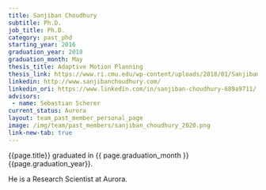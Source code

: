 ```yaml
---
title: Sanjiban Choudhury
subtitle: Ph.D.
job_title: Ph.D.
category: past_phd
starting_year: 2016
graduation_year: 2018
graduation_month: May
thesis_title: Adaptive Motion Planning
thesis_link: https://www.ri.cmu.edu/wp-content/uploads/2018/01/Sanjiban-Choudhury-Thesis-2018.pdf
linkedin: http://www.sanjibanchoudhury.com/
linkedin_ori: https://www.linkedin.com/in/sanjiban-choudhury-689a9711/
advisors:
 - name: Sebastian Scherer
current_status: Aurora
layout: team_past_member_personal_page
image: /img/team/past_members/sanjiban_choudhury_2020.png
link-new-tab: true
---
```


{{page.title}} graduated in {{ page.graduation_month }} {{page.graduation_year}}. 

He is a Research Scientist at Aurora.
